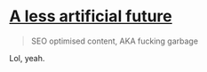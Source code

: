 # [A less artificial future](https://manuelmoreale.com/@/page/59w1hnqE9FtE0h3l)

> SEO optimised content, AKA fucking garbage

Lol, yeah.
